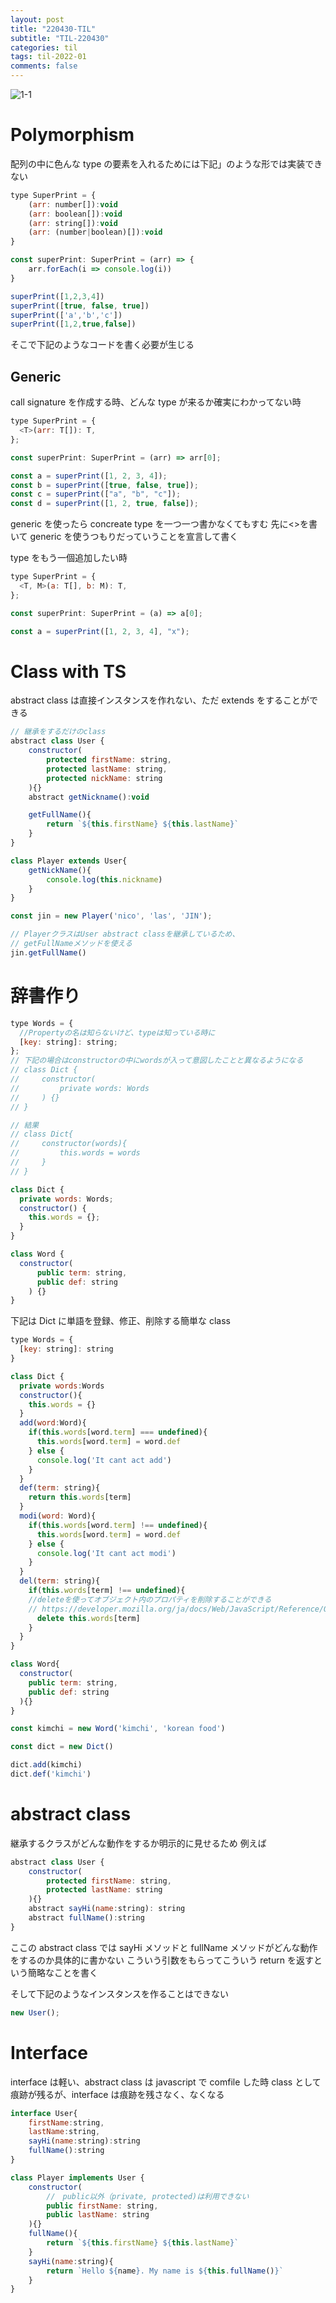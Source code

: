 ```yaml
---
layout: post
title: "220430-TIL"
subtitle: "TIL-220430"
categories: til
tags: til-2022-01
comments: false
---
```


![1-1](/assets/img/TIL.jpeg)

# Polymorphism

配列の中に色んな type の要素を入れるためには下記」のような形では実装できない

```js
type SuperPrint = {
    (arr: number[]):void
    (arr: boolean[]):void
    (arr: string[]):void
    (arr: (number|boolean)[]):void
}

const superPrint: SuperPrint = (arr) => {
    arr.forEach(i => console.log(i))
}

superPrint([1,2,3,4])
superPrint([true, false, true])
superPrint(['a','b','c'])
superPrint([1,2,true,false])
```

そこで下記のようなコードを書く必要が生じる

## Generic

call signature を作成する時、どんな type が来るか確実にわかってない時

```js
type SuperPrint = {
  <T>(arr: T[]): T,
};

const superPrint: SuperPrint = (arr) => arr[0];

const a = superPrint([1, 2, 3, 4]);
const b = superPrint([true, false, true]);
const c = superPrint(["a", "b", "c"]);
const d = superPrint([1, 2, true, false]);
```

generic を使ったら concreate type を一つ一つ書かなくてもすむ
先に<>を書いて generic を使うつもりだっていうことを宣言して書く

type をもう一個追加したい時

```js
type SuperPrint = {
  <T, M>(a: T[], b: M): T,
};

const superPrint: SuperPrint = (a) => a[0];

const a = superPrint([1, 2, 3, 4], "x");
```

# Class with TS

abstract class は直接インスタンスを作れない、ただ extends をすることができる

```js
// 継承をするだけのclass
abstract class User {
    constructor(
        protected firstName: string,
        protected lastName: string,
        protected nickName: string
    ){}
    abstract getNickname():void

    getFullName(){
        return `${this.firstName} ${this.lastName}`
    }
}

class Player extends User{
    getNickName(){
        console.log(this.nickname)
    }
}

const jin = new Player('nico', 'las', 'JIN');

// PlayerクラスはUser abstract classを継承しているため、
// getFullNameメソッドを使える
jin.getFullName()
```

# 辞書作り

```js
type Words = {
  //Propertyの名は知らないけど、typeは知っている時に
  [key: string]: string;
};
// 下記の場合はconstructorの中にwordsが入って意図したことと異なるようになる
// class Dict {
//     constructor(
//         private words: Words
//     ) {}
// }

// 結果
// class Dict{
//     constructor(words){
//         this.words = words
//     }
// }

class Dict {
  private words: Words;
  constructor() {
    this.words = {};
  }
}

class Word {
  constructor(
      public term: string,
      public def: string
    ) {}
}
```

下記は Dict に単語を登録、修正、削除する簡単な class

```js
type Words = {
  [key: string]: string
}

class Dict {
  private words:Words
  constructor(){
    this.words = {}
  }
  add(word:Word){
    if(this.words[word.term] === undefined){
      this.words[word.term] = word.def
    } else {
      console.log('It cant act add')
    }
  }
  def(term: string){
    return this.words[term]
  }
  modi(word: Word){
    if(this.words[word.term] !== undefined){
      this.words[word.term] = word.def
    } else {
      console.log('It cant act modi')
    }
  }
  del(term: string){
    if(this.words[term] !== undefined){
    //deleteを使ってオブジェクト内のプロパティを削除することができる
    // https://developer.mozilla.org/ja/docs/Web/JavaScript/Reference/Operators/delete
      delete this.words[term]
    }
  }
}

class Word{
  constructor(
    public term: string,
    public def: string
  ){}
}

const kimchi = new Word('kimchi', 'korean food')

const dict = new Dict()

dict.add(kimchi)
dict.def('kimchi')
```

# abstract class

継承するクラスがどんな動作をするか明示的に見せるため
例えば

```js
abstract class User {
    constructor(
        protected firstName: string,
        protected lastName: string
    ){}
    abstract sayHi(name:string): string
    abstract fullName():string
}
```

ここの abstract class では sayHi メソッドと fullName メソッドがどんな動作をするのか具体的に書かない
こういう引数をもらってこういう return を返すという簡略なことを書く

そして下記のようなインスタンスを作ることはできない

```js
new User();
```

# Interface

interface は軽い、abstract class は javascript で comfile した時 class として痕跡が残るが、interface は痕跡を残さなく、なくなる

```js
interface User{
    firstName:string,
    lastName:string,
    sayHi(name:string):string
    fullName():string
}

class Player implements User {
    constructor(
        //　public以外（private, protected)は利用できない
        public firstName: string,
        public lastName: string
    ){}
    fullName(){
        return `${this.firstName} ${this.lastName}`
    }
    sayHi(name:string){
        return `Hello ${name}. My name is ${this.fullName()}`
    }
}
```
